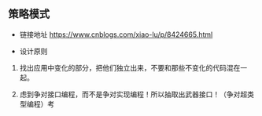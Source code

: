 

## 策略模式


- 链接地址
https://www.cnblogs.com/xiao-lu/p/8424665.html

- 设计原则
 1. 找出应用中变化的部分，把他们独立出来，不要和那些不变化的代码混在一起。

 2. 虑到争对接口编程，而不是争对实现编程！所以抽取出武器接口！（争对超类型编程）考